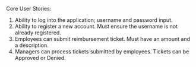 Core User Stories: 
1. Ability to log into the application;
   username and password input.
2. Ability to register a new account.
   Must ensure the username is not already registered.
3. Employees can submit reimbursement ticket.
   Must have an amount and a description.
4. Managers can process tickets submitted by employees.
   Tickets can be Approved or Denied.
